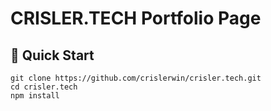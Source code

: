 # CRISLER.TECH Portfolio Page

## 🚀 Quick Start

```
git clone https://github.com/crislerwin/crisler.tech.git
cd crisler.tech
npm install
```

